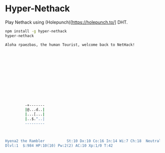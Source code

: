 # Hyper-Nethack

Play Nethack using (Holepunch)[https://holepunch.to/] DHT.

``` bash
npm install -g hyper-nethack
hyper-nethack

Aloha rpaezbas, the human Tourist, welcome back to NetHack!













         -+-------
         |@...d..|
         |...[...|
         |..$."..|
         ---------



Hyena2 the Rambler          St:10 Dx:10 Co:16 In:14 Wi:7 Ch:18  Neutral S:0
Dlvl:1  $:984 HP:10(10) Pw:2(2) AC:10 Xp:1/0 T:42

``` 





